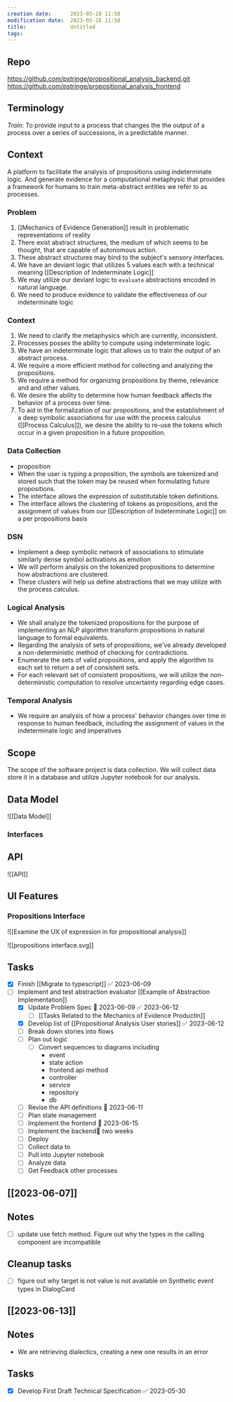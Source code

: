 ```yaml
---
creation date:		2023-05-18 11:58
modification date:	2023-05-18 11:58
title: 				Untitled
tags:
---
```

## Repo
https://github.com/pstringe/propositional_analysis_backend.git
https://github.com/pstringe/propositional_analysis_frontend

## Terminology
*Train*: To provide input to a process that changes the the output of a process over a series of successions, in a predictable manner.

## Context
A platform to facilitate the analysis of propositions using indeterminate logic. And generate evidence for a computational metaphysic that provides a framework for  humans to train meta-abstract entities we refer to as processes.

### Problem 
1. [[Mechanics of Evidence Generation]] result in problematic representations of reality
2. There exist abstract structures, the medium of which seems to be thought, that are capable of autonomous action.
3. These abstract structures may bind to the subject's sensory interfaces.
8. We have an deviant logic that utilizes 5 values each with a technical meaning [[Description of Indeterminate Logic]]
6. We may utilize our deviant logic to `evaluate` abstractions encoded in natural language.
7. We need to produce evidence to validate the effectiveness of our indeterminate logic

### Context
1. We need to clarify the metaphysics which are currently, inconsistent.
2. Processes posses the ability to compute using indeterminate logic.
3. We have an indeterminate logic that allows us to train the output of an abstract process.
4. We require a more efficient method for collecting and analyzing the propositions.
5. We require a method for organizing propositions by theme, relevance and and other values. 
6. We desire the ability to determine how human feedback affects the behavior of a process over time.
7. To aid in the formalization of our propositions, and the establishment of a deep symbolic associations for use with the process calculus ([[Process Calculus]]), we desire the ability to re-use the tokens which occur in a given proposition in a future proposition.

### Data Collection
* proposition 
* When the user is typing a proposition, the symbols are tokenized and stored such that the token may be reused when formulating future propositions.
* The interface allows the expression of substitutable token definitions.
* The interface allows the clustering of tokens as propositions, and the assignment of values from our [[Description of Indeterminate Logic]] on a per propositions basis

### DSN
* Implement a deep symbolic network of associations to stimulate similarly dense symbol activations as emotion 
* We will perform analysis on the tokenized propositions to determine how abstractions are clustered.
* These clusters will help us define abstractions that we may utilize with the process calculus.

### Logical Analysis
* We shall analyze the tokenized propositions for the purpose of implementing an NLP algorithm transform propositions in natural language to formal equivalents.
* Regarding the analysis of sets of propositions, we've already developed a non-deterministic method of checking for contradictions.
* Enumerate the sets of valid propositions, and apply the algorithm to each set to return a set of consistent sets.
* For each relevant set of consistent propositions, we will utilize the non-deterministic computation to resolve uncertainty regarding edge cases.

### Temporal Analysis
* We require an analysis of how a process' behavior changes over time in response to human feedback, including the assignment of values in the indeterminate logic and imperatives

## Scope
The scope of the software project is data collection. We will collect data store it in a database and utilize Jupyter notebook for our analysis.

## Data Model
![[Data Model]]

### Interfaces
## API
![[API]]

## UI Features
### Propositions Interface
![[Examine the UX of expression in for propositional analysis]]

![[propositions interface.svg]]

## Tasks
- [x] Finish [[Migrate to typescript]] ✅ 2023-06-09
- [ ] Implement and test abstraction evaluator [[Example of Abstraction Implementation]]
	- [x] Update Problem Spec 📅 2023-06-09 ✅ 2023-06-12
		- [ ] [[Tasks Related to the Mechanics of Evidence Productin]]
	- [x] Develop list of [[Propositional Analysis User stories]] ✅ 2023-06-12
	- [ ] Break down stories into flows 
	- [ ] Plan out logic
		- [ ] Convert sequences to diagrams including
			- event
			- state action
			- frontend api method
			- controller
			- service
			- repository
			- db
	- [ ] Revise the API definitions 📅 2023-06-11 
	- [ ] Plan state management
	- [ ] Implement the frontend 📅 2023-06-15 
	- [ ] Implement the backend📅 two weeks
	- [ ] Deploy
	- [ ] Collect data to
	- [ ] Pull into Jupyter notebook
	- [ ] Analyze data
	- [ ] Get Feedback other processes
	
## [[2023-06-07]]
## Notes
* [ ] update use fetch method. Figure out why the types in the calling component are incompatible

## Cleanup tasks 
- [ ] figure out why target is not value is not available on Synthetic event types in DialogCard

## [[2023-06-13]]
## Notes
- We are retrieving dialectics, creating a new one results in an error

## Tasks
- [x] Develop First Draft Technical Specification ✅ 2023-05-30






